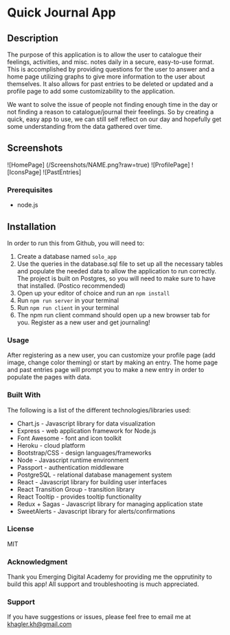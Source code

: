 # Quick Journal App
## Description
The purpose of this application is to allow the user to catalogue their feelings, activities, and misc. notes daily in a secure, easy-to-use format.
This is accomplished by providing questions for the user to answer and a home page utilizing graphs to give more information to the user about themselves.
It also allows for past entries to be deleted or updated and a profile page to add some customizability to the application.

We want to solve the issue of people not finding enough time in the day or not finding a reason to catalogue/journal their feeelings. So by creating a quick, easy app to use, we can still self reflect on our day and hopefully get some understanding from the data gathered over time.

## Screenshots
![HomePage] (/Screenshots/NAME.png?raw=true)
![ProfilePage]
![IconsPage]
![PastEntries]


### Prerequisites
* node.js

## Installation
In order to run this from Github, you will need to:
1. Create a database named ```solo_app```
2. Use the queries in the database.sql file to set up all the necessary tables and populate the needed data to allow the application to run correctly. The project is built on Postgres, so you will need to make sure to have that installed. (Postico recommended)
3. Open up your editor of choice and run an ```npm install```
4. Run ```npm run server``` in your terminal
5. Run ```npm run client``` in your terminal
6. The npm run client command should open up a new browser tab for you. Register as a new user and get journaling!


### Usage
After registering as a new user, you can customize your profile page (add image, change color theming) or start by making an entry.
The home page and past entries page will prompt you to make a new entry in order to populate the pages with data.

### Built With
The following is a list of the different technologies/libraries used:
  * Chart.js - Javascript library for data visualization
  * Express - web application framework for Node.js
  * Font Awesome - font and icon toolkit
  * Heroku - cloud platform
  * Bootstrap/CSS - design languages/frameworks
  * Node - Javascript runtime environment
  * Passport - authentication middleware
  * PostgreSQL - relational database management system
  * React - Javascript library for building user interfaces
  * React Transition Group - transition library
  * React Tooltip - provides tooltip functionality
  * Redux + Sagas - Javascript library for managing application state
  * SweetAlerts - Javascript library for alerts/confirmations

### License
MIT

### Acknowledgment
Thank you Emerging Digital Academy for providing me the opprutinity to build this app! All support and troubleshooting is much appreciated.

### Support
If you have suggestions or issues, please feel free to email me at khagler.kh@gmail.com